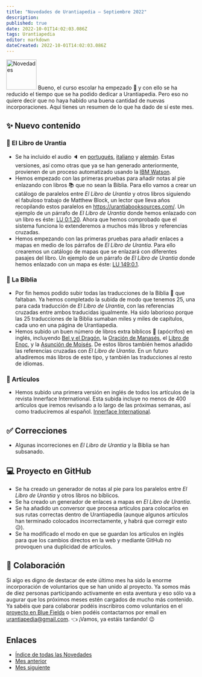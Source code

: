 ```yaml
---
title: "Novedades de Urantiapedia — Septiembre 2022"
description: 
published: true
date: 2022-10-01T14:02:03.086Z
tags: Urantiapedia
editor: markdown
dateCreated: 2022-10-01T14:02:03.086Z
---
```


<img src="/_assets/svg/icon-news.svg" alt="Novedades" style="width: 80px;"> Bueno, el curso escolar ha empezado :school: y con ello se ha reducido el tiempo que se ha podido dedicar a Urantiapedia. Pero eso no quiere decir que no haya habido una buena cantidad de nuevas incorporaciones. Aquí tienes un resumen de lo que ha dado de sí este mes.

## :sparkles: Nuevo contenido

### :blue_book: El Libro de Urantia

- Se ha incluido el audio :speaker: en [portugués](/pt/The_Urantia_Book/0), [italiano](/it/The_Urantia_Book/0) y [alemán](/de/The_Urantia_Book/0). Estas versiones, así como otras que ya se han generado anteriormente, provienen de un proceso automatizado usando la [IBM Watson](https://www.ibm.com/es-es/cloud/watson-speech-to-text).
- Hemos empezado con las primeras pruebas para añadir notas al pie enlazando con libros :books: que no sean la Biblia. Para ello vamos a crear un catálogo de paralelos entre _El Libro de Urantia_ y otros libros siguiendo el fabuloso trabajo de Matthew Block, un lector que lleva años recopilando estos paralelos en https://urantiabooksources.com/. Un ejemplo de un párrafo de _El Libro de Urantia_ donde hemos enlazado con un libro es éste: [LU 0:1.20](/es/The_Urantia_Book/0#p1_20). Ahora que hemos comprobado que el sistema funciona lo extenderemos a muchos más libros y referencias cruzadas.
- Hemos empezando con las primeras pruebas para añadir enlaces a mapas en medio de los párrafos de _El Libro de Urantia_. Para ello crearemos un catálogo de mapas que se enlazará con diferentes pasajes del libro. Un ejemplo de un párrafo de _El Libro de Urantia_ donde hemos enlazado con un mapa es éste: [LU 149:0.1](/es/The_Urantia_Book/149#p0_1).

### :closed_book: La Biblia

- Por fin hemos podido subir todas las traducciones de la Biblia :closed_book: que faltaban. Ya hemos completado la subida de modo que tenemos 25, una para cada traducción de _El Libro de Urantia_, con las referencias cruzadas entre ambos traducidas igualmente. Ha sido laborioso porque las 25 traducciones de la Biblia sumaban miles y miles de capítulos, cada uno en una página de Urantiapedia.
- Hemos subido un buen número de libros extra bíblicos :green_book: (apócrifos) en inglés, incluyendo [Bel y el Dragón](/en/Bible/Bel_and_the_Dragon/Index), la [Oración de Manasés](/en/Bible/Prayer_of_Manesseh/Index), el [Libro de Enoc](/en/Bible/Book_of_Enoch/Index), y la [Asunción de Moisés](/en/Bible/Assumption_of_Moses/Index). De estos libros también hemos añadido las referencias cruzadas con _El Libro de Urantia_. En un futuro añadiremos más libros de este tipo, y también las traducciones al resto de idiomas. 

### :page_with_curl: Artículos

- Hemos subido una primera versión en inglés de todos los artículos de la revista Innerface International. Esta subida incluye no menos de 400 artículos que iremos revisando a lo largo de las próximas semanas, así como traduciremos al español. [Innerface International](/en/index/articles#innerface-international).

## :white_check_mark: Correcciones

- Algunas incorreciones en _El Libro de Urantia_ y la Biblia se han subsanado.

## :computer: Proyecto en GitHub

- Se ha creado un generador de notas al pie para los paralelos entre _El Libro de Urantia_ y otros libros no bíblicos.
- Se ha creado un generador de enlaces a mapas en _El Libro de Urantia_.
- Se ha añadido un conversor que procesa artículos para colocarlos en sus rutas correctas dentro de Urantiapedia (aunque algunos artículos han terminado colocados incorrectamente, y habrá que corregir esto :disappointed_relieved:).
- Se ha modificado el modo en que se guardan los artículos en inglés para que los cambios directos en la web y mediante GitHub no provoquen una duplicidad de artículos.

## :blue_heart: Colaboración

Si algo es digno de destacar de este último mes ha sido la enorme incorporación de voluntarios que se han unido al proyecto. Ya somos más de diez personas participando activamente en esta aventura y eso sólo va a augurar que los próximos meses estén cargados de mucho más contenido. Ya sabéis que para colaborar podéis inscribiros como voluntarios en el [proyecto en Blue Fields](https://blue-fields.netlify.app/projects/292396532506821125) o bien podéis contactarnos por email en urantiapedia@gmail.com. :point_left: ¡Vamos, ya estáis tardando! :wink:

## Enlaces

- [Índice de todas las Novedades](/es/news)
- [Mes anterior](/es/news/2022/08)
- [Mes siguiente](/es/news/2022/10)